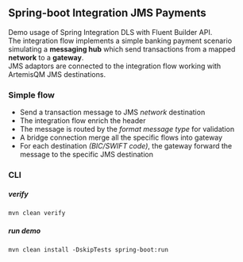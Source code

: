 ## Spring-boot Integration JMS Payments

Demo usage of Spring Integration DLS with Fluent Builder API.  
The integration flow implements a simple banking payment scenario simulating a **messaging hub** which send transactions from a mapped **network** to a **gateway**.  
JMS adaptors are connected to the integration flow working with ArtemisQM JMS destinations.


### Simple flow
- Send a transaction message to JMS _network_ destination
- The integration flow enrich the header
- The message is routed by the _format message type_ for validation 
- A bridge connection merge all the specific flows into gateway
- For each destination _(BIC/SWIFT code)_, the gateway forward the message to the specific JMS destination

### CLI

##### verify
```shell
mvn clean verify
```

##### run demo
```shell
mvn clean install -DskipTests spring-boot:run 
```
